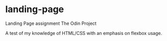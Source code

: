 # landing-page

Landing Page assignment
The Odin Project

A test of my knowledge of HTML/CSS with an emphasis on flexbox usage.
